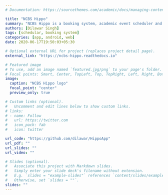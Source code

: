 ```yaml
---
# Documentation: https://sourcethemes.com/academic/docs/managing-content/

title: "NCBS Hippo"
summary: "NCBS Hippo is a booking system, academic event scheduler and more..."
authors: [Dilawar Singh]
tags: [schedular, booking system]
categories: [app, android, web]
date: 2020-06-17T19:50:03+05:30

# Optional external URL for project (replaces project detail page).
external_link: "https://ncbs-hippo.readthedocs.io"

# Featured image
# To use, add an image named `featured.jpg/png` to your page's folder.
# Focal points: Smart, Center, TopLeft, Top, TopRight, Left, Right, BottomLeft, Bottom, BottomRight.
image:
  caption: "NCBS Hippo logo"
  focal_point: "center"
  preview_only: true

# Custom links (optional).
#   Uncomment and edit lines below to show custom links.
# links:
# - name: Follow
#   url: https://twitter.com
#   icon_pack: fab
#   icon: twitter

url_code: "https://github.com/dilawar/HippoApp"
url_pdf: ""
url_slides: ""
url_video: ""

# Slides (optional).
#   Associate this project with Markdown slides.
#   Simply enter your slide deck's filename without extension.
#   E.g. `slides = "example-slides"` references `content/slides/example-slides.md`.
#   Otherwise, set `slides = ""`.
slides: ""
---
```

